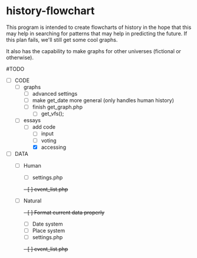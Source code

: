 history-flowchart
=================
This program is intended to create flowcharts of history in the hope that this may help in searching for patterns that may help in predicting the future. If this plan fails, we'll still get some cool graphs.

It also has the capability to make graphs for other universes (fictional or otherwise).

#TODO
- [ ] CODE
  - [ ] graphs
    - [ ] advanced settings
    - [ ] make get_date more general (only handles human history)
    - [ ] finish get_graph.php
      - [ ] get_vfs();
  - [ ] essays
    - [ ] add code
      - [ ] input
      - [ ] voting
      - [x] accessing
- [ ] DATA
  - [ ] Human
    - [ ] settings.php

    ~~- [ ] event_list.php~~
  - [ ] Natural
  
    ~~- [ ] Format current data properly~~ 
    - [ ] Date system
    - [ ] Place system
    - [ ] settings.php
    
    ~~- [ ] event_list.php~~ 
